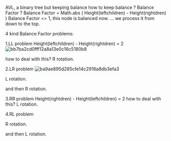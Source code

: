 AVL, a binary tree but keeping balance
how to keep balance ?
Balance Factor ?
Balance Factor = Math.abs ( Height(leftchildren) - Height(rightdren) )
Balance Factor <= 1,  this node is balanced now.
... we process it from down to the top.


4 kind Balance Factor problems:

1.LL problem  Height(leftchildren) - Height(rightdren) = 2
![bb7ba2cd0fff12a8a13e0c16c5180b8](https://user-images.githubusercontent.com/24481784/163669644-992d1323-9f85-42b0-83f5-bf566db59438.png)

how to deal with this?
R rotation.



2.LR problem
![ba9ae895d285cfe14c2916a8db3efa3](https://user-images.githubusercontent.com/24481784/163669651-e1c195a9-9359-4d11-8353-932f53386333.png)

L rotation.

and then R rotation.


3.RR problem  Height(rightdren) - Height(leftchildren) = 2
how to deal with this?
L rotation.

4.RL problem

R rotation.

and then L rotation.
